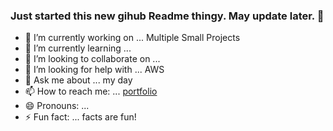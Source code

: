 ### Just started this new gihub Readme thingy. May update later. 👋


- 🔭 I’m currently working on ... Multiple Small Projects
- 🌱 I’m currently learning ... 
- 👯 I’m looking to collaborate on ...
- 🤔 I’m looking for help with ... AWS
- 💬 Ask me about ... my day
- 📫 How to reach me: ... [portfolio](https://safwbdev.netlify.com/)
- 😄 Pronouns: ...
- ⚡ Fun fact: ... facts are fun!
<!--
**safwbdev/safwbdev** is a ✨ _special_ ✨ repository because its `README.md` (this file) appears on your GitHub profile.

Here are some ideas to get you started:


-->

